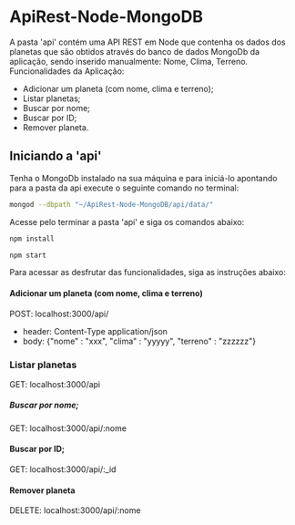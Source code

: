 # ApiRest-Node-MongoDB

A pasta 'api' contém uma API REST em Node que contenha os dados dos planetas que são obtidos através do banco de dados MongoDb da aplicação, sendo inserido manualmente: Nome, Clima, Terreno.
Funcionalidades da Aplicação: 
 - Adicionar um planeta (com nome, clima e terreno);
 - Listar planetas;
 - Buscar por nome;
 - Buscar por ID;
 - Remover planeta.

##  Iniciando a 'api'

Tenha o MongoDb instalado na sua máquina e para iniciá-lo apontando para a pasta da api execute o seguinte comando no terminal:

```bash
mongod --dbpath "~/ApiRest-Node-MongoDB/api/data/"
```

Acesse pelo terminar a pasta 'api' e siga os comandos abaixo:

```bash
npm install
```
```bash
npm start
```
Para acessar as desfrutar das funcionalidades, siga as instruções abaixo:

#### Adicionar um planeta (com nome, clima e terreno)

POST: localhost:3000/api/
 - header: Content-Type application/json
 - body: {"nome" : "xxx", "clima" : "yyyyy", "terreno" : "zzzzzz"}

### Listar planetas

GET: localhost:3000/api

##### Buscar por nome;

GET: localhost:3000/api/:nome

#### Buscar por ID;

GET: localhost:3000/api/:_id

#### Remover planeta

DELETE: localhost:3000/api/:nome

